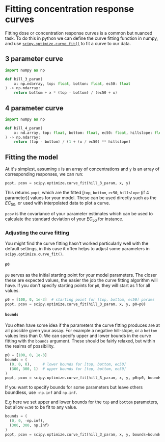 # Fitting concentration response curves

Fitting dose or concentration response curves is a common but nuanced task. To do this in python
we can define the curve fitting function in numpy, and use [`scipy.optimize.curve_fit()`](https://docs.scipy.org/doc/scipy/reference/generated/scipy.optimize.curve_fit.html) to fit a curve to our data.


## 3 parameter curve


```python
import numpy as np

def hill_3_param(
    x: np.ndarray, top: float, botton: float, ec50: float
) -> np.ndarray:
    return bottom + x * (top - bottom) / (ec50 + x)
```


## 4 parameter curve
```python
import numpy as np

def hill_4_param(
    x: nd.array, top: float, bottom: float, ec50: float, hillslope: float
) -> np.ndarray:
    return (top - bottom) / (1 + (x / ec50) ** hillslope)
```


## Fitting the model

At it's simplest, assuming `x` is an array of concentrations and `y` is an array of
corresponding responses, we can run:
```python
popt, pcov = scipy.optimize.curve_fit(hill_3_param, x, y)
```

This returns `popt`, which are the fitted [`top`, `bottom`, `ec50`, `hillslope` (if 4 parameter)]
values for your model. These can be used directly such as the $EC_{50}$, or used
with interpolated data to plot a curve.

`pcov` is the covariance of your parameter estimates which can be used to calculate
the standard deviation of your $EC_{50}$ for instance.


### Adjusting the curve fitting

You might find the curve fitting hasn't worked particularly well with the default
settings, in this case it often helps to adjust some parameters in `scipy.optimize.curve_fit()`.

#### `p0`

`p0` serves as the initial starting point for your model parameters. The closer
these are expected values, the easier the job the curve fitting algorithm will have.
If you don't specify starting points for `p0`, they will start as 1 for all values.


```python
p0 = [100, 0, 1e-3]  # starting point for [top, bottom, ec50] params
popt, pcov = scipy.optimize.curve_fit(hill_3_param, x, y, p0=p0)
```

#### `bounds`

You often have some idea if the parameters the curve fitting produces are
at all possible given your assay. For example a negative hill-slope, or a `bottom`
values less than 0. We can specify upper and lower bounds in the curve fitting
with the `bounds` argument. These should be fairly relaxed, but within
the realms of possibility.

```python
p0 = [100, 0, 1e-3]
bounds = (
  (0, 0, 0),     # lower bounds for [top, bottom, ec50]
  (300, 300, 1)  # upper bounds for [top, bottom, ec50]
)
popt, pcov = scipy.optimize.curve_fit(hill_3_param, x, y, p0=p0, bounds=bounds)
```

If you want to specify bounds for some parameters but leave others boundless,
use `-np.inf` and `np.inf`.


E.g here we set upper and lower bounds for the `top` and `bottom` parameters,
but allow `ec50` to be fit to any value.
```python
bounds = (
  (0, 0, -np.inf),     
  (300, 300, np.inf) 
)
popt, pcov = scipy.optimize.curve_fit(hill_3_param, x, y, bounds=bounds)
```
